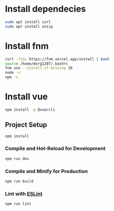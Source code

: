 # Install dependecies
```sh
sudo apt install curl
sudo apt install unzip
```
# Install fnm
```sh
curl -fsSL https://fnm.vercel.app/install | bash
source /home/morg1207/.bashrc
fnm use --install-if-missing 20
node -v
npm -v
```
# Install vue
```sh
npm install -g @vue/cli
```
## Project Setup

```sh
npm install
```

### Compile and Hot-Reload for Development

```sh
npm run dev
```

### Compile and Minify for Production

```sh
npm run build
```

### Lint with [ESLint](https://eslint.org/)

```sh
npm run lint
```
